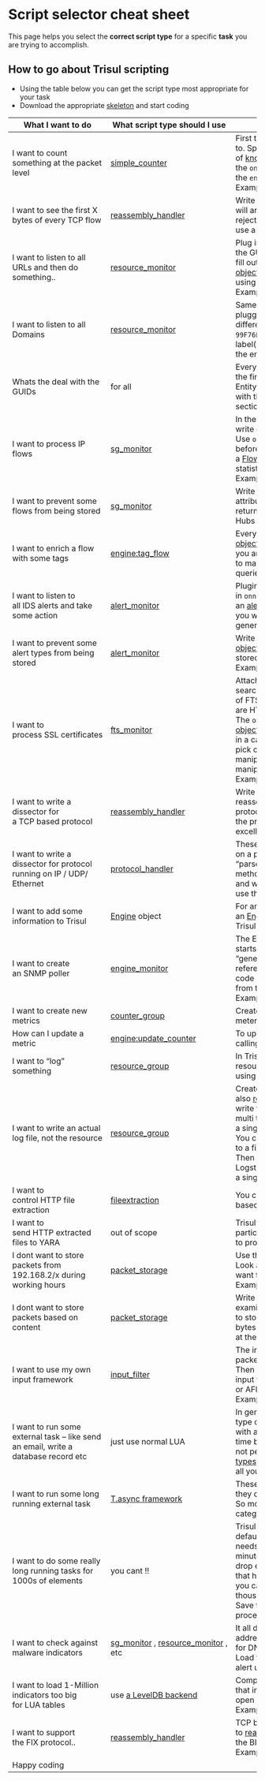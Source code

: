 # Script selector cheat sheet

This page helps you select the **correct script type** for a specific **task** you are trying to accomplish.

## How to go about Trisul scripting

- Using the table below you can get the script type most appropriate for your task
- Download the appropriate [skeleton](https://github.com/trisulnsm/trisul-scripts/tree/master/lua/skeletons) and start coding

| What I want to do                                                                  | What script type should I use                                                                                                           | Remarks and examples                                                                                                                                                                                                                                                                                                                                                                                                                                                                                                                                                                                                                                                                                                                                                                                                        |
| ---------------------------------------------------------------------------------- | --------------------------------------------------------------------------------------------------------------------------------------- | --------------------------------------------------------------------------------------------------------------------------------------------------------------------------------------------------------------------------------------------------------------------------------------------------------------------------------------------------------------------------------------------------------------------------------------------------------------------------------------------------------------------------------------------------------------------------------------------------------------------------------------------------------------------------------------------------------------------------------------------------------------------------------------------------------------------------- |
| I want to count something at the packet level                                      | [simple_counter](https://trisul.org/docs/lua/simple_counter.html)                                                                       | First thing is to decide what protocol you want to attach to. Specify a `protocol_guid` from the list of [known GUIDS](https://trisul.org/docs/ref/guid.html#protocols) Then write code in the `onpacket()` method. Use methods in the `engine` object passed to you to add metrics into Trisul<br/>Examples: [pktlen.lua](https://github.com/trisulnsm/trisul-scripts/tree/master/lua/tutorial/tutorial2 "Tutorial 2")                                                                                                                                                                                                                                                                                                                                                                                                      |
| I want to see the first X bytes of every TCP flow                                  | [reassembly_handler](https://trisul.org/docs/lua/reassembly.html)                                                                       | Write code in the `onpayload(..)` method, the first bytes will arrive with `seekpos==0` you can process that and reject all other calls with `seekpos>0`. Alternately you can use a Lua Table to keep track of active flows.                                                                                                                                                                                                                                                                                                                                                                                                                                                                                                                                                                                                |
| I want to listen to all URLs and then do something..                               | [resource_monitor](https://trisul.org/docs/lua/resource_monitor.html)                                                                   | Plug into the *HTTP Resources* stream identified by the GUID `{4EF9DEB9-4332-4867-A667-6A30C5900E9E}` Then fill out `onresource()`. You will be passed a [resource object](https://trisul.org/docs/lua/resource_monitor.html#resource). You can get the URL from the resource object using `resource:uri()`<br/>Example: [dyndns-alert.lua](https://github.com/trisulnsm/trisul-scripts/tree/master/lua/backend_scripts/dyndns-alert) [ua-parser.lua](https://github.com/trisulnsm/trisul-scripts/tree/master/lua/backend_scripts/resources/ua-parser)                                                                                                                                                                                                                                                                       |
| I want to listen to all Domains                                                    | [resource_monitor](https://trisul.org/docs/lua/resource_monitor.html)                                                                   | Same as the above question for HTTP URLs. By just plugging into the DNS Resource stream identified by a different GUID `{D1E27FF0-6D66-4E57-BB91-99F76BB2143E}` you access the DNS stream. The uri() and label() methods give you the DNS question name and the entire record                                                                                                                                                                                                                                                                                                                                                                                                                                                                                                                                               |
| Whats the deal with the GUIDs                                                      | for all                                                                                                                                 | Every entity type in Trisul is identified by a GUID. One of the first things you need is to know where to find the Entity-Type to GUID mapping. It is easy, you can start with the [Well known GUID page](https://trisul.org/docs/ref/guid.html) See the section [On GUIDS](https://trisul.org/docs/lua/basics.html#on_guids)                                                                                                                                                                                                                                                                                                                                                                                                                                                                                               |
| I want to process IP flows                                                         | [sg_monitor](https://trisul.org/docs/lua/sg_monitor.html)                                                                               | In the sg_monitor script there are many methods you can write depending on what you want to do. Use `onflush()` to get access to the flow records just before they are flushed to the Hub node. All methods get a [Flow object](https://trisul.org/docs/lua/sg_monitor.html#flow) you can navigate that object to get the statistics for the flow.<br/>Examples: [passive-dns.lua](https://github.com/trisulnsm/trisul-scripts/blob/master/lua/backend_scripts/passive-dns/flowtag-passive-dns.lua) [simple sg3.lua](https://github.com/trisulnsm/trisul-scripts/blob/master/lua/backend_scripts/flows/sg3.lua)                                                                                                                                                                                                              |
| I want to prevent some flows from being stored                                     | [sg_monitor](https://trisul.org/docs/lua/sg_monitor.html)                                                                               | Write code in the `flushfilter()` method to examine the attributes in the [Flow object](https://trisul.org/docs/lua/sg_monitor.html#flow) that is passed to you. Then return false to prevent a flow from being stored in the Hubs                                                                                                                                                                                                                                                                                                                                                                                                                                                                                                                                                                                          |
| I want to enrich a flow with some tags                                             | [engine:tag_flow](https://trisul.org/docs/lua/obj_engine.html#function_tag_flow)                                                        | Every LUA function in Trisul is passed an [Engine object](https://trisul.org/docs/lua/obj_engine.html) for you to interact with the Trisul pipelines. Say you are inspecting some traffic from any script and want to mark a particular flow with some label-tag to be queried later. Use engine:tag_flow()                                                                                                                                                                                                                                                                                                                                                                                                                                                                                                                 |
| I want to listen to all IDS alerts and take some action                            | [alert_monitor](https://trisul.org/docs/lua/alert_monitor.html)                                                                         | Plugin into the *IDS Alert* group. Then write code in `onnewalert()` or `onflush()` . You will have access to an [alert object](https://trisul.org/docs/lua/alert_monitor.html#object_alert) Since it is plain LUA you can do whatever you want with the alert. Send an email, write a log file, generate metrics, ..                                                                                                                                                                                                                                                                                                                                                                                                                                                                                                       |
| I want to prevent some alert types from being stored                               | [alert_monitor](https://trisul.org/docs/lua/alert_monitor.html)                                                                         | Write code in the `flushfilter` method . Inspect the [alert object](https://trisul.org/docs/lua/alert_monitor.html#object_alert) fields like `alert:sigid()` and decide if you want it stored in the Hubs. Return false to prevent storage.<br/>Example: [no-alienvault.lua](https://github.com/trisulnsm/trisul-scripts/blob/master/lua/backend_scripts/alerts/alert_filter.lua)                                                                                                                                                                                                                                                                                                                                                                                                                                            |
| I want to process SSL certificates                                                 | [fts_monitor](https://trisul.org/docs/lua/fts_monitor.html)                                                                             | Attach to the FTS group SSL Certificates. FTS is full text search feature of Trisul. Some example of FTS Documents generated by Trisul are HTTP Headers, SSL Certificates, DNS records. The `onnewfts()` method contains a [FTSDocument object](https://trisul.org/docs/lua/fts_monitor.html#fts) The `fts:text()` returns the entire certificate chain in a canonical format. You can then use LUA methods to pick out fields you want using regex and text manipulation. This is the approach of Trisul use text manip instead of very fine grained protocol decodes.<br/>Examples : [detect_sha1.lua](https://github.com/trisulnsm/trisul-scripts/blob/master/lua/backend_scripts/fts/detect_sha1.lua) [roca.lua](https://github.com/trisulnsm/trisul-scripts/tree/master/lua/backend_scripts/roca "ROCA CVE-2017-15361") |
| I want to write a dissector for a TCP based protocol                               | [reassembly_handler](https://trisul.org/docs/lua/reassembly.html)                                                                       | Write code in the [`onpayload` method](https://trisul.org/docs/lua/reassembly.html#function_onpayload) of reassembly_handler. Here you can do port independent protocol detection and also dissect the protocol. Write the protocol in plain LUA but we reccommend using the excellent [BITMAUL library](https://github.com/trisulnsm/bitmaul) to write your dissector.                                                                                                                                                                                                                                                                                                                                                                                                                                                     |
| I want to write a dissector for protocol running on IP / UDP/ Ethernet             | [protocol_handler](https://trisul.org/docs/lua/protocol_handler.html)                                                                   | These dont require reassembly hence you can process on a packet-by-packet basis. Write code in the “parselayer()”protocol_handler.html#function_parselayer method to tell Trisul where the protocol begins and ends and what the next protocol on the stack is. You can also use the [simple_counter](https://trisul.org/docs/lua/simple_counter.html) script type                                                                                                                                                                                                                                                                                                                                                                                                                                                          |
| I want to add some information to Trisul                                           | [Engine](https://trisul.org/docs/lua/obj_engine.html) object                                                                            | For any script you write, Trisul will pass you an [Engine](https://trisul.org/docs/lua/obj_engine.html) object that lets you add information into the Trisul streaming pipeline. Metrics, tags, alerts..                                                                                                                                                                                                                                                                                                                                                                                                                                                                                                                                                                                                                    |
| I want to create an SNMP poller                                                    | [engine_monitor](https://trisul.org/docs/lua/engine_monitor.html)                                                                       | The Engine Monitor is called when the flush window starts which is every minute. This is a good place to do “general purpose” scripting in a periodic manner without reference to any of Trisul streams. Here you would write code in `onbeginflush` to run `snmpget..` get the metrics from the outside devices and update the Trisul metrics.<br/>Example: [snmp.lua](https://github.com/trisulnsm/trisul-scripts/blob/master/lua/backend_scripts/enginemonitor/snmp.lua)                                                                                                                                                                                                                                                                                                                                                  |
| I want to create new metrics                                                       | [counter_group](https://trisul.org/docs/lua/counter_group.html)                                                                         | Create a new counter group “My Group” and then create meters within it. Each counter group gets a [new GUID](https://trisul.org/docs/lua/basics.html#on_guids)                                                                                                                                                                                                                                                                                                                                                                                                                                                                                                                                                                                                                                                              |
| How can I update a metric                                                          | [engine:update_counter](https://trisul.org/docs/lua/obj_engine.html#function_update_counter)                                            | To update metrics for a counter group by calling `engine:update_counter()`                                                                                                                                                                                                                                                                                                                                                                                                                                                                                                                                                                                                                                                                                                                                                  |
| I want to “log” something                                                          | [resource_group](https://trisul.org/docs/lua/resource_group.html)                                                                       | In Trisul, logs are called resources. You create a new resource group and then add a log by adding a resource using the methods in the Engine object.                                                                                                                                                                                                                                                                                                                                                                                                                                                                                                                                                                                                                                                                       |
| I want to write an actual log file, not the resource                               | [resource_group](https://trisul.org/docs/lua/resource_group.html)                                                                       | Create a new [resource_group](https://trisul.org/docs/lua/resource_group.html) and also [resource_monitor](https://trisul.org/docs/lua/resource_monitor.html). Then in the resource_monitor just write to a file in plain LUA. The issue here is Trisul is multi threaded workers, so you may not be able to write a single log file without some kind of synchronization. You can write to multiple files from the `onflush` methods to a file that uses the engine:id() as part of the file name. Then you can use some 3rd party system like Graylog, Logstash, syslog-ng to merge these worker log files into a single file.                                                                                                                                                                                            |
| I want to control HTTP file extraction                                             | [fileextraction](https://trisul.org/docs/lua/fileextractoverview.html)                                                                  | You can minutely control what gets saved using flow based filters or content based filtering. See [fileextract](https://trisul.org/docs/lua/fileextract.html)                                                                                                                                                                                                                                                                                                                                                                                                                                                                                                                                                                                                                                                               |
| I want to send HTTP extracted files to YARA                                        | out of scope                                                                                                                            | Trisul’s work stops when the files are dumped into a particular directory. You need to write your own tooling to process those files outside the Trisul pipelines                                                                                                                                                                                                                                                                                                                                                                                                                                                                                                                                                                                                                                                           |
| I dont want to store packets from 192.168.2/x during working hours                 | [packet_storage](https://trisul.org/docs/lua/packet_storage.html)                                                                       | Use the `filter` method which contains a flow object. Look at the IP address and Timestamps to decide if you want to store packets on this flow or not.<br/>Example: [skip_youtube.lua](https://github.com/trisulnsm/apps/tree/master/analyzers/prune-encrypted-pcap "APP")                                                                                                                                                                                                                                                                                                                                                                                                                                                                                                                                                  |
| I dont want to store packets based on content                                      | [packet_storage](https://trisul.org/docs/lua/packet_storage.html)                                                                       | Write code in the `filter_payload()` where you can examine a part of the payload string to check if you want to store all packets in that flow. Only the first payload bytes is given to you. So your “signature” has to be right at the beginning                                                                                                                                                                                                                                                                                                                                                                                                                                                                                                                                                                          |
| I want to use my own input framework                                               | [input_filter](https://trisul.org/docs/lua/inputfilter.html)                                                                            | The input filter script should be used to return the next packet using `step` or the next alert using `step_alert` . Then Trisul has to be run slightly differently to use this input filter instead of the normal PCAP file or AFPACKET network interface.<br/>Example: [suricata_unixsocket.lua](https://github.com/trisulnsm/trisul-scripts/blob/master/lua/frontend_scripts/inputfilter/suricata_eve_unixsocket.lua) [pure_lua_pcap.lua](https://github.com/trisulnsm/trisul-scripts/blob/master/lua/frontend_scripts/inputfilter/purelua_pcap.lua)                                                                                                                                                                                                                                                                      |
| I want to run some external task – like send an email, write a database record etc | just use normal LUA                                                                                                                     | In general you can write any LUA code to perform any type of task in your scripts. In reality, you are working with a real time streaming analytics system so you have time budgets. Rough rule. For [Frontend script](https://trisul.org/docs/lua/basics.html#frontend_and_backend_scripts) types, do not perform any significant I/O. For [Backend script types](https://trisul.org/docs/lua/basics.html#frontend_and_backend_scripts) you have a total of about 30 seconds to complete all your tasks in every 1 minute interval                                                                                                                                                                                                                                                                                         |
| I want to run some long running external task                                      | [T.async framework](https://trisul.org/docs/lua/async.html)                                                                             | These tasks are scheduled on a separate thread and they call back on the main thread when they complete. So most I/O should be safe to perform in the backend category only                                                                                                                                                                                                                                                                                                                                                                                                                                                                                                                                                                                                                                                 |
| I want to do some really long running tasks for 1000s of elements                  | you cant !!                                                                                                                             | Trisul is a streaming analytics real time system. The default window is 1 minute. So ALL of the processing needs to be done within the global time budget of 1 minute. If you exceed that time budget, Trisul will simply drop everything to stay in sync with the next window that has started. If you have a few long running tasks, you can use the [T.async](https://trisul.org/docs/lua/async.html) framework. But if you have thousands of such tasks, then you have to break it up. Save the inputs from Trisul somewhere on disk and process them separately using another process.                                                                                                                                                                                                                                 |
| I want to check against malware indicators                                         | [sg_monitor](https://trisul.org/docs/lua/sg_monitor.html) , [resource_monitor](https://trisul.org/docs/lua/resource_monitor.html) , etc | It all depends on the exact type of indicator. For IP addresses link up to [cg_monitor](https://trisul.org/docs/lua/cg_monitor.html) on Host Counter Group, for DNS Resources, URL, SSL plugin use those types. Load the intel file into plain LUA table and lookup and alert using [Engine:add_alert](https://trisul.org/docs/lua/obj_engine.html#function_add_alert)                                                                                                                                                                                                                                                                                                                                                                                                                                                      |
| I want to load 1-Million indicators too big for LUA tables                         | use [a LevelDB backend](https://github.com/trisulnsm/trisul-scripts/tree/master/lua/libs/leveldb)                                       | Compile the indicators into a LevelDB database and load that in the `onload` function of your script. You can use the open source tris_leveldb LUA library for that.<br/>Example: [tris_leveldb.lua](https://github.com/trisulnsm/trisul-scripts/tree/master/lua/libs/leveldb) [Umbrella-Top1Million.lua](https://github.com/trisulnsm/trisul-scripts/tree/master/lua/backend_scripts/cisco-umbrella-1m)                                                                                                                                                                                                                                                                                                                                                                                                                     |
| I want to support the FIX protocol..                                               | [reassembly_handler](https://trisul.org/docs/lua/reassembly.html)                                                                       | TCP based protcols plugin to [reassembly_handler:onpayload](https://trisul.org/docs/lua/reassembly.html#function_onpayload) and then use the BITMAUL library to get started.<br/>Example: [BITMAUL examples](https://github.com/trisulnsm/bitmaul) for working code                                                                                                                                                                                                                                                                                                                                                                                                                                                                                                                                                          |
| Happy coding                                                                       |                                                                                                                                         |                                                                                                                                                                                                                                                                                                                                                                                                                                                                                                                                                                                                                                                                                                                                                                                                                             |
